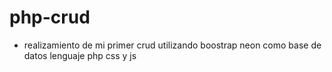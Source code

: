 # php-crud

- realizamiento de mi primer crud utilizando 
   boostrap 
   neon como base de datos
   lenguaje php
   css y js
